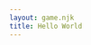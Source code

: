 ```yaml
---
layout: game.njk
title: Hello World
---
```


<script type=module>
// add a piece of text
add([
  text("你好世界！"),
  pos(120, 80),
])
</script>
